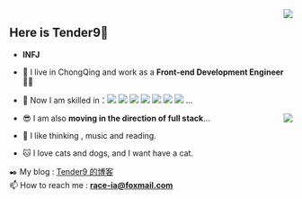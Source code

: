 <!-- @format -->

<img align="right" src="https://count.getloli.com/get/@Tender9?theme=rule34" />

## Here is Tender9👋

-   **INFJ**

-   🔭 I live in ChongQing and work as a **Front-end Development Engineer** 👨‍💻

-   🛶 Now I am skilled in：![](https://img.shields.io/badge/-HTML5-E34F26?style=flat-square&logo=html5&logoColor=white) ![](https://img.shields.io/badge/-CSS3-264ce3?style=flat-square&logo=css3) ![](https://img.shields.io/badge/-JavaScript-F7DF1E?style=flat-square&logo=javascript&logoColor=black) ![](https://img.shields.io/badge/-Vue-3fb984?style=flat-square&logo=vue) ![](https://img.shields.io/badge/-React-087ea4?style=flat-square&logo=React) ![](https://img.shields.io/badge/-Webpack-blue?style=flat-square&logo=Webpack) ![](https://img.shields.io/badge/-Vite-DCDCDC?style=flat-square&logo=Vite) ...

<img align="right" src="https://github-readme-stats.vercel.app/api/top-langs/?username=Tender9" />

-   😎 I am also **moving in the direction of full stack**...

-   🤔 I like thinking , music and reading.

-   🐱 I love cats and dogs, and I want have a cat.

✒️ My blog : [Tender9 的博客](https://Tender9.github.io/blog/)
<br />
📫 How to reach me : **race-ia@foxmail.com**
